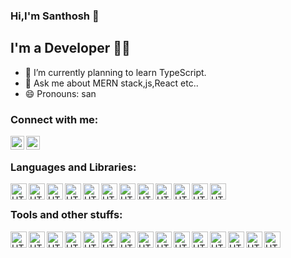 ### Hi,I'm Santhosh 👋

## I'm a Developer 👨‍💻



- 🌱 I’m currently planning to learn TypeScript.
- 💬 Ask me about MERN stack,js,React etc..
- 😄 Pronouns: san

### Connect with me:

[<img align="left" alt="sank2000 | Twitter" width="22px" src="https://cdn.jsdelivr.net/npm/simple-icons@v3/icons/twitter.svg" />][twitter]
[<img align="left" alt="sank2000 | Instagram" width="22px" src="https://cdn.jsdelivr.net/npm/simple-icons@v3/icons/instagram.svg" />][instagram]

<br />

### Languages and Libraries:

<img align="left" alt="HTML5" width="26px" src="https://raw.githubusercontent.com/sank2000/Tech-stuffs/master/PNG/javascript.png" />
<img align="left" alt="HTML5" width="26px" src="https://raw.githubusercontent.com/sank2000/Tech-stuffs/master/PNG/java.png" />
<img align="left" alt="HTML5" width="26px" src="https://raw.githubusercontent.com/sank2000/Tech-stuffs/master/PNG/c.png" />
<img align="left" alt="HTML5" width="26px" src="https://raw.githubusercontent.com/sank2000/Tech-stuffs/master/PNG/cplusplus.png" />
<img align="left" alt="HTML5" width="26px" src="https://raw.githubusercontent.com/sank2000/Tech-stuffs/master/PNG/python.png" />
<img align="left" alt="HTML5" width="26px" src="https://raw.githubusercontent.com/sank2000/Tech-stuffs/master/PNG/html5.png" />
<img align="left" alt="HTML5" width="26px" src="https://raw.githubusercontent.com/sank2000/Tech-stuffs/master/PNG/css3.png" />
<img align="left" alt="HTML5" width="26px" src="https://raw.githubusercontent.com/sank2000/Tech-stuffs/master/PNG/react.png" />
<img align="left" alt="HTML5" width="26px" src="https://raw.githubusercontent.com/sank2000/Tech-stuffs/master/PNG/node-dot-js.png" />
<img align="left" alt="HTML5" width="26px" src="https://raw.githubusercontent.com/sank2000/Tech-stuffs/master/PNG/sass.png" />
<img align="left" alt="HTML5" width="26px" src="https://raw.githubusercontent.com/sank2000/Tech-stuffs/master/PNG/bootstrap.png" />
<img align="left" alt="HTML5" width="26px" src="https://raw.githubusercontent.com/sank2000/Tech-stuffs/master/PNG/jquery.png" />



<br />

### Tools and other stuffs:

<img align="left" alt="HTML5" width="26px" src="https://raw.githubusercontent.com/sank2000/Tech-stuffs/master/PNG/git.png" />
<img align="left" alt="HTML5" width="26px" src="https://raw.githubusercontent.com/sank2000/Tech-stuffs/master/PNG/github.png" />
<img align="left" alt="HTML5" width="26px" src="https://raw.githubusercontent.com/sank2000/Tech-stuffs/master/PNG/npm.png" />
<img align="left" alt="HTML5" width="26px" src="https://raw.githubusercontent.com/sank2000/Tech-stuffs/master/PNG/mongodb.png" />
<img align="left" alt="HTML5" width="26px" src="https://raw.githubusercontent.com/sank2000/Tech-stuffs/master/PNG/firebase.png" />
<img align="left" alt="HTML5" width="26px" src="https://raw.githubusercontent.com/sank2000/Tech-stuffs/master/PNG/oracle.png" />
<img align="left" alt="HTML5" width="26px" src="https://raw.githubusercontent.com/sank2000/Tech-stuffs/master/PNG/mysql.png" />
<img align="left" alt="HTML5" width="26px" src="https://raw.githubusercontent.com/sank2000/Tech-stuffs/master/PNG/heroku.png" />
<img align="left" alt="HTML5" width="26px" src="https://raw.githubusercontent.com/sank2000/Tech-stuffs/master/PNG/netlify.png" />
<img align="left" alt="HTML5" width="26px" src="https://raw.githubusercontent.com/sank2000/Tech-stuffs/master/PNG/visualstudiocode.png" />
<img align="left" alt="HTML5" width="26px" src="https://raw.githubusercontent.com/sank2000/Tech-stuffs/master/PNG/codepen.png" />
<img align="left" alt="HTML5" width="26px" src="https://raw.githubusercontent.com/sank2000/Tech-stuffs/master/PNG/codesandbox.png" />
<img align="left" alt="HTML5" width="26px" src="https://raw.githubusercontent.com/sank2000/Tech-stuffs/master/PNG/figma.png" />
<img align="left" alt="HTML5" width="26px" src="https://raw.githubusercontent.com/sank2000/Tech-stuffs/master/PNG/stackoverflow.png" />
<img align="left" alt="HTML5" width="26px" src="https://raw.githubusercontent.com/sank2000/Tech-stuffs/master/PNG/medium.png" />


<br />


<!-- <img align="left" alt="Sank2000's Github Stats" src="https://github-readme-stats-san.vercel.app/api?username=sank2000&show_icons=true&theme=cobalt"> -->

<!-- <a href="#stats"> -->
<!-- <img align="center" src = "https://github-readme-stats-san.vercel.app/api/top-langs/?username=sank2000&layout=compact" /> -->
<!-- </a> -->

[twitter]: https://twitter.com/santhoshvelr
[instagram]: https://instagram.com/santhoshvelr
